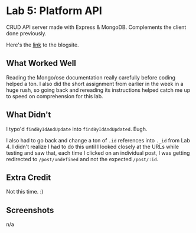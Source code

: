 # Lab 5: Platform API

CRUD API server made with Express & MongoDB. Complements the client done previously.

Here's the [link](https://condescending-beaver-755764.netlify.app/) to the blogsite.

## What Worked Well

Reading the Mongo/ose documentation really carefully before coding helped a ton. I also did the short assignment from earlier in the week in a huge rush, so going back and rereading its instructions helped catch me up to speed on comprehension for this lab.

## What Didn't

I typo'd `findByIdAndUpdate` into `findByIdAndUpdated`. Eugh.

I also had to go back and change a ton of `.id` references into `._id` from Lab 4. I didn't realize I had to do this until I looked closely at the URLs while testing and saw that, each time I clicked on an individual post, I was getting redirected to `/post/undefined` and not the expected `/post/:id`.

## Extra Credit

Not this time. :)

## Screenshots

n/a
